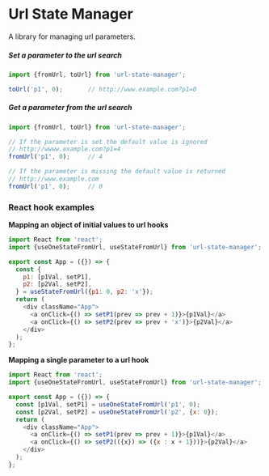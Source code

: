 # Url State Manager

A library for managing url parameters.

##### Set a parameter to the url search
```js
import {fromUrl, toUrl} from 'url-state-manager';

toUrl('p1', 0);       // http://www.example.com?p1=0
```

##### Get a parameter from the url search
```js
import {fromUrl, toUrl} from 'url-state-manager';

// If the parameter is set the default value is ignored
// http://wwww.example.com?p1=4
fromUrl('p1', 0);     // 4

// If the parameter is missing the default value is returned
// http://www.example.com
fromUrl('p1', 0);     // 0

```
  
### React hook examples
**Mapping an object of initial values to url hooks**
```js
import React from 'react';
import {useOneStateFromUrl, useStateFromUrl} from 'url-state-manager';

export const App = ({}) => {
  const {
    p1: [p1Val, setP1],
    p2: [p2Val, setP2],
  } = useStateFromUrl({p1: 0, p2: 'x'});
  return (
    <div className="App">
      <a onClick={() => setP1(prev => prev + 1)}>{p1Val}</a>
      <a onClick={() => setP2(prev => prev + 'x')}>{p2Val}</a>
    </div>
  );
};

```
  
**Mapping a single parameter to a url hook**
```js
import React from 'react';
import {useOneStateFromUrl, useStateFromUrl} from 'url-state-manager';

export const App = ({}) => {
  const [p1Val, setP1] = useOneStateFromUrl('p1', 0);
  const [p2Val, setP2] = useOneStateFromUrl('p2', {x: 0});
  return (
    <div className="App">
      <a onClick={() => setP1(prev => prev + 1)}>{p1Val}</a>
      <a onClick={() => setP2(({x}) => ({x : x + 1}))}>{p2Val}</a>
    </div>
  );
};

```
